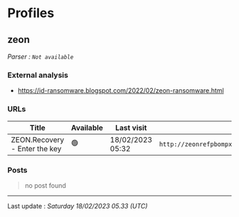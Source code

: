 # Profiles

## **zeon**


_Parser : `Not available`_

### External analysis
- https://id-ransomware.blogspot.com/2022/02/zeon-ransomware.html

### URLs
| Title | Available | Last visit | fqdn | Screenshot 
|---|---|---|---|---|
| ZEON.Recovery - Enter the key | 🟢 | 18/02/2023 05:32 | `http://zeonrefpbompx6rwdqa5hxgtp2cxgfmoymlli3azoanisze33pp3x3yd.onion` | ❌ | 

### Posts

> no post found


 --- 


Last update : _Saturday 18/02/2023 05.33 (UTC)_
